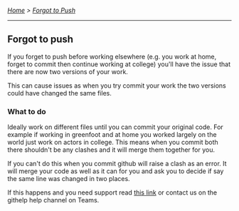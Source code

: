 *[Home](../README.md) > [Forgot to Push](./forgotPush.md)*

---

## Forgot to push
If you forget to push before working elsewhere (e.g. you work at home, forget to commit then continue working at college) you'll have the issue that there are now two versions of your work.

This can cause issues as when you try commit your work the two versions could have changed the same files.

### What to do
Ideally work on different files until you can commit your original code. For example if working in greenfoot and at home you worked largely on the world just work on actors in college. This means when you commit both there shouldn't be any clashes and it will merge them together for you.

If you can't do this when you commit github will raise a clash as an error. It will merge your code as well as it can for you and ask you to decide if say the same line was changed in two places.

If this happens and you need support read [this link](https://docs.github.com/en/pull-requests/collaborating-with-pull-requests/addressing-merge-conflicts/resolving-a-merge-conflict-on-github) or contact us on the githelp help channel on Teams.